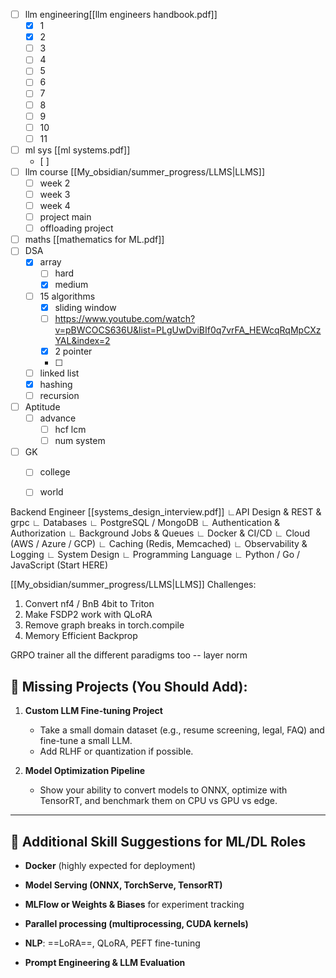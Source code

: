 - [ ] llm engineering[[llm engineers handbook.pdf]]
	- [x] 1
	- [x] 2
	- [ ] 3
	- [ ] 4
	- [ ] 5
	- [ ] 6
	- [ ] 7
	- [ ] 8
	- [ ] 9
	- [ ] 10
	- [ ] 11
- [ ] ml sys [[ml systems.pdf]]
	- [ ] 
- [ ] llm course [[My_obsidian/summer_progress/LLMS|LLMS]]
	- [ ] week 2
	- [ ] week 3
	- [ ] week 4
	- [ ] project main
	- [ ] offloading project
- [ ] maths [[mathematics for ML.pdf]]
- [ ] DSA
	- [x] array 
		- [ ] hard
		- [x] medium
	- [ ] 15 algorithms 
		- [x] sliding window 
		- [ ] https://www.youtube.com/watch?v=pBWCOCS636U&list=PLgUwDviBIf0q7vrFA_HEWcqRqMpCXzYAL&index=2
		- [x] 2 pointer
		- [ ] 
	- [ ] linked list
	- [x] hashing
	- [ ] recursion
- [ ] Aptitude
	- [ ] advance
		- [ ] hcf lcm
		- [ ] num system
- [ ] GK
	- [ ] college
	- [ ] world


 Backend Engineer [[systems_design_interview.pdf]]
        ∟API Design & REST & grpc
        ∟ Databases
            ∟ PostgreSQL / MongoDB
        ∟ Authentication & Authorization
        ∟ Background Jobs & Queues
        ∟ Docker & CI/CD
        ∟ Cloud (AWS / Azure / GCP)
        ∟ Caching (Redis, Memcached)
        ∟ Observability & Logging
        ∟ System Design
        ∟ Programming Language
            ∟  Python / Go / JavaScript (Start HERE)


[[My_obsidian/summer_progress/LLMS|LLMS]]
Challenges:
1. Convert nf4 / BnB 4bit to Triton
2. Make FSDP2 work with QLoRA
3. Remove graph breaks in torch.compile
4. Memory Efficient Backprop




GRPO trainer 
all the different paradigms too -- layer norm

## 🧠 Missing Projects (You Should Add):

1. **Custom LLM Fine-tuning Project**
    
    - Take a small domain dataset (e.g., resume screening, legal, FAQ) and fine-tune a small LLM.
    - Add RLHF or quantization if possible.
        
2. **Model Optimization Pipeline**
    
    - Show your ability to convert models to ONNX, optimize with TensorRT, and benchmark them on CPU vs GPU vs edge.
        
---

## 🔧 Additional Skill Suggestions for ML/DL Roles

- **Docker** (highly expected for deployment)
    
- **Model Serving (ONNX, TorchServe, TensorRT)**
    
- **MLFlow or Weights & Biases** for experiment tracking
    
- **Parallel processing (multiprocessing, CUDA kernels)**    

- **NLP**: ==LoRA==, QLoRA, PEFT fine-tuning
    
- **Prompt Engineering & LLM Evaluation**